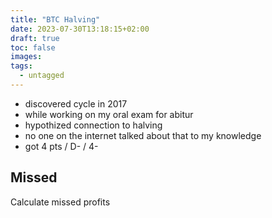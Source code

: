 ```yaml
---
title: "BTC Halving"
date: 2023-07-30T13:18:15+02:00
draft: true
toc: false
images:
tags:
  - untagged
---
```


- discovered cycle in 2017
- while working on my oral exam for abitur
- hypothized connection to halving
- no one on the internet talked about that to my knowledge
- got 4 pts / D- / 4-

## Missed

Calculate missed profits

